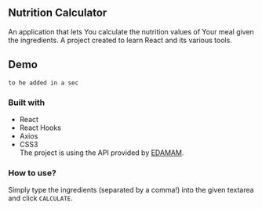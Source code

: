 ## Nutrition Calculator
An application that lets You calculate the nutrition values of Your meal given the ingredients.
A project created to learn React and its various tools.

## Demo
`to he added in a sec`

### Built with
- React
- React Hooks
- Axios
- CSS3  
The project is using the API provided by [EDAMAM](https://developer.edamam.com/).

### How to use? 
Simply type the ingredients (separated by a comma!) into the given textarea and click `CALCULATE`.


